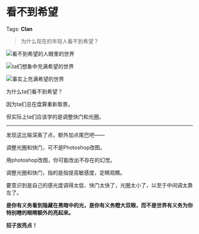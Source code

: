 # 看不到希望

Tags: **Clan**

> 为什么现在的年轻人看不到希望？



![](https://picx.zhimg.com/50/v2-15e723e6ee4170efef9090c5557c2acb_720w.jpg?source=2c26e567)看不到希望的人眼里的世界  


![](https://picx.zhimg.com/50/v2-94fe4cd698917a0f4a79810233c2de4e_720w.jpg?source=2c26e567)ta们想象中充满希望的世界  


![](https://picx.zhimg.com/50/v2-416fa5eed1315b6bfa19521ae8e8b4dc_720w.jpg?source=2c26e567)事实上充满希望的世界  


为什么ta们看不到希望？

因为ta们总在盘算重新取景。

但实际上ta们应该学的是调整快门和光圈。



---

发现这比喻深奥了点，额外加点尾巴吧——

调整光圈和快门，可不是Photoshop改图。

用photoshop改图，你可能改出不存在的幻觉。

调整光圈和快门，指的是指提高敏感度，定睛观瞧。

要意识到是自己的感光度调得太低、快门太快了，光圈太小了，以至于中间调太靠左了。

**是你有义务看到隐藏在黑暗中的光，是你有义务瞪大双眼，而不是世界有义务为你特别瞎的眼睛额外的亮起来。**

**招子放亮点！**



